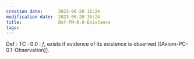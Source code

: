 ```yaml
---
creation date:		2023-06-20 16:24
modification date:	2023-06-20 16:24
title: 				Def-PM-0.0-Existance
tags:
---
```

Def : TC : 0.0 : $f$, exists if evidence of its existence is observed [[Axiom-PC-0.1-Observation]]. 